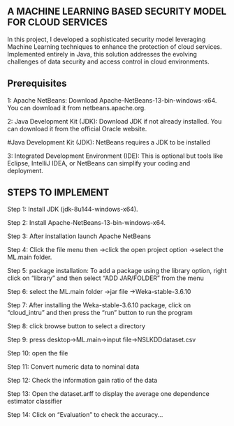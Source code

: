 A MACHINE LEARNING BASED SECURITY MODEL FOR CLOUD SERVICES
-
In this project, I developed a sophisticated security model leveraging Machine Learning techniques to enhance the protection of cloud services. Implemented entirely in Java, this solution addresses the evolving challenges of data security and access control in cloud environments.

Prerequisites
-
1: Apache NetBeans: Download Apache-NetBeans-13-bin-windows-x64. You can download it from netbeans.apache.org.

2: Java Development Kit (JDK): Download JDK if not already installed. You can download it from the official Oracle website.

#Java Development Kit (JDK): NetBeans requires a JDK to be installed

3: Integrated Development Environment (IDE): This is optional but tools like Eclipse, IntelliJ IDEA, or NetBeans can simplify your coding and deployment.

STEPS TO IMPLEMENT
-
Step 1: Install JDK (jdk-8u144-windows-x64).

Step 2: Install Apache-NetBeans-13-bin-windows-x64.

Step 3: After installation launch Apache NetBeans

Step 4: Click the file menu then ->click the open project option ->select the ML.main folder.

Step 5: package installation: To add a package using the library option, right click on “library” and then select “ADD JAR/FOLDER” from the menu

Step 6: select the ML.main folder ->jar file ->Weka-stable-3.6.10

Step 7: After installing the Weka-stable-3.6.10 package, click on “cloud_intru” and then press the “run” button to run the program

Step 8: click browse button to select a directory

Step 9: press desktop->ML.main->input file->NSLKDDdataset.csv

Step 10: open the file

Step 11: Convert numeric data to nominal data

Step 12: Check the information gain ratio of the data

Step 13: Open the dataset.arff to display the average one dependence estimator classifier

Step 14: Click on “Evaluation” to check the accuracy...
